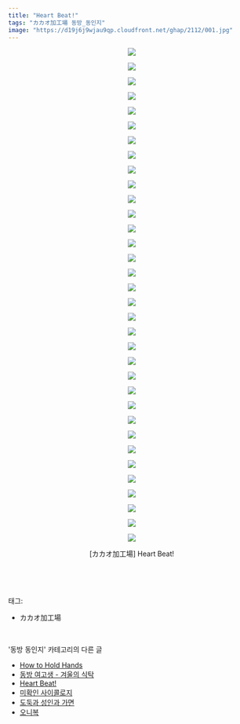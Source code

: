 ```yaml
---
title: "Heart Beat!"
tags: "カカオ加工場 동방_동인지"
image: "https://d19j6j9wjau9qp.cloudfront.net/ghap/2112/001.jpg"
---
```

<div class="article">
<p style="text-align: center; clear: none; float: none;"><img src="{{ site.imgserver8 }}/ghap/2112/001.jpg"/></p>
<p style="text-align: center; clear: none; float: none;"><img src="{{ site.imgserver8 }}/ghap/2112/002.jpg"/></p>
<p style="text-align: center; clear: none; float: none;"><img src="{{ site.imgserver8 }}/ghap/2112/003.jpg"/></p>
<p style="text-align: center; clear: none; float: none;"><img src="{{ site.imgserver8 }}/ghap/2112/004.jpg"/></p>
<p style="text-align: center; clear: none; float: none;"><img src="{{ site.imgserver8 }}/ghap/2112/005.jpg"/></p>
<p style="text-align: center; clear: none; float: none;"><img src="{{ site.imgserver8 }}/ghap/2112/006.jpg"/></p>
<p style="text-align: center; clear: none; float: none;"><img src="{{ site.imgserver8 }}/ghap/2112/007.jpg"/></p>
<p style="text-align: center; clear: none; float: none;"><img src="{{ site.imgserver8 }}/ghap/2112/008.jpg"/></p>
<p style="text-align: center; clear: none; float: none;"><img src="{{ site.imgserver8 }}/ghap/2112/009.jpg"/></p>
<p style="text-align: center; clear: none; float: none;"><img src="{{ site.imgserver8 }}/ghap/2112/010.jpg"/></p>
<p style="text-align: center; clear: none; float: none;"><img src="{{ site.imgserver8 }}/ghap/2112/011.jpg"/></p>
<p style="text-align: center; clear: none; float: none;"><img src="{{ site.imgserver8 }}/ghap/2112/012.jpg"/></p>
<p style="text-align: center; clear: none; float: none;"><img src="{{ site.imgserver8 }}/ghap/2112/013.jpg"/></p>
<p style="text-align: center; clear: none; float: none;"><img src="{{ site.imgserver8 }}/ghap/2112/014.jpg"/></p>
<p style="text-align: center; clear: none; float: none;"><img src="{{ site.imgserver8 }}/ghap/2112/015.jpg"/></p>
<p style="text-align: center; clear: none; float: none;"><img src="{{ site.imgserver8 }}/ghap/2112/016.jpg"/></p>
<p style="text-align: center; clear: none; float: none;"><img src="{{ site.imgserver8 }}/ghap/2112/017.jpg"/></p>
<p style="text-align: center; clear: none; float: none;"><img src="{{ site.imgserver8 }}/ghap/2112/018.jpg"/></p>
<p style="text-align: center; clear: none; float: none;"><img src="{{ site.imgserver8 }}/ghap/2112/019.jpg"/></p>
<p style="text-align: center; clear: none; float: none;"><img src="{{ site.imgserver8 }}/ghap/2112/020.jpg"/></p>
<p style="text-align: center; clear: none; float: none;"><img src="{{ site.imgserver8 }}/ghap/2112/021.jpg"/></p>
<p style="text-align: center; clear: none; float: none;"><img src="{{ site.imgserver8 }}/ghap/2112/022.jpg"/></p>
<p style="text-align: center; clear: none; float: none;"><img src="{{ site.imgserver8 }}/ghap/2112/023.jpg"/></p>
<p style="text-align: center; clear: none; float: none;"><img src="{{ site.imgserver8 }}/ghap/2112/024.jpg"/></p>
<p style="text-align: center; clear: none; float: none;"><img src="{{ site.imgserver8 }}/ghap/2112/025.jpg"/></p>
<p style="text-align: center; clear: none; float: none;"><img src="{{ site.imgserver8 }}/ghap/2112/026.jpg"/></p>
<p style="text-align: center; clear: none; float: none;"><img src="{{ site.imgserver8 }}/ghap/2112/027.jpg"/></p>
<p style="text-align: center; clear: none; float: none;"><img src="{{ site.imgserver8 }}/ghap/2112/028.jpg"/></p>
<p style="text-align: center; clear: none; float: none;"><img src="{{ site.imgserver8 }}/ghap/2112/029.jpg"/></p>
<p style="text-align: center; clear: none; float: none;"><img src="{{ site.imgserver8 }}/ghap/2112/030.jpg"/></p>
<p style="text-align: center; clear: none; float: none;"><img src="{{ site.imgserver8 }}/ghap/2112/031.jpg"/></p>
<p style="text-align: center; clear: none; float: none;"><img src="{{ site.imgserver8 }}/ghap/2112/032.jpg"/></p>
<p style="text-align: center; clear: none; float: none;"><img src="{{ site.imgserver8 }}/ghap/2112/033.jpg"/></p>
<p style="text-align: center; clear: none; float: none;"><img src="{{ site.imgserver8 }}/ghap/2112/034.jpg"/></p>
<p style="text-align: center; clear: none; float: none;">[カカオ加工場] Heart Beat!</p>
<p><br/></p>
</div><br/>
<div class="tagTrail">
<p>태그: </p>
<ul>
<li>カカオ加工場</li>
</ul>
</div><br/>
<div class="another">
<p>'동방 동인지' 카테고리의 다른 글</p>
<ul>
<li><a href="/ghap_2114">How to Hold Hands</a></li>
<li><a href="/ghap_2113">동방 여고생 - 겨울의 식탁</a></li>
<li><a href="/ghap_2112">Heart Beat!</a></li>
<li><a href="/ghap_2111">미확인 사이콜로지</a></li>
<li><a href="/ghap_2110">도둑과 성인과 가면</a></li>
<li><a href="/ghap_2109">오니복</a></li>
</ul>
</div><br/>
<div class="cb_module cb_fluid">
<div class="cb_wrt cb_profile">
</div><!-- commentList close -->
</div><br/>
